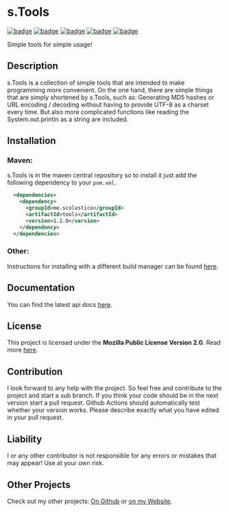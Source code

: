 # s.Tools
[![badge](https://img.shields.io/github/license/scolastico/s.Tools)](https://github.com/scolastico/s.Tools/blob/main/LICENSE)
[![badge](https://img.shields.io/github/languages/code-size/scolastico/s.Tools)](#)
[![badge](https://img.shields.io/github/issues/scolastico/s.Tools)](https://github.com/scolastico/s.Tools/issues)
[![badge](https://img.shields.io/github/v/tag/scolastico/s.Tools?label=version)](https://github.com/scolastico/s.Tools/releases)
[![badge](https://github.com/scolastico/s.Tools/actions/workflows/main.yml/badge.svg)](https://github.com/scolastico/s.Tools/actions)

Simple tools for simple usage!

## Description
s.Tools is a collection of simple tools that are intended to make programming more convenient. On the one hand, there are simple things that are simply shortened by s.Tools, such as: Generating MD5 hashes or URL encoding / decoding without having to provide UTF-8 as a charset every time. But also more complicated functions like reading the System.out.println as a string are included.

## Installation
### Maven:
s.Tools is in the maven central repository so to install it just add the following dependency to your `pom.xml`.
```xml
  <dependencies>
    <dependency>
      <groupId>me.scolastico</groupId>
      <artifactId>tools</artifactId>
      <version>1.2.0</version>
    </dependency>
  </dependencies>
```
### Other:
Instructions for installing with a different build manager can be found [here](https://search.maven.org/artifact/me.scolastico/tools/1.2.0/jar).

## Documentation
You can find the latest api docs [here](https://scolastico-dev.github.io/s.Tools/).

## License
This project is licensed under the **Mozilla Public License Version 2.0**. Read more [here](https://www.mozilla.org/en-US/MPL/2.0/).

## Contribution
I look forward to any help with the project. So feel free and contribute to the project and start a sub branch. If you think your code should be in the next version start a pull request. Github Actions should automatically test whether your version works. Please describe exactly what you have edited in your pull request.

## Liability
I or any other contributor is not responsible for any errors or mistakes that may appear! Use at your own risk.

## Other Projects
Check out my other projects: [On Github](https://github.com/scolastico/) or [on my Website](https://scolasti.co/).
